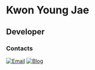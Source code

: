 # Kwon Young Jae
## Developer

### Contacts
[![Email](https://img.shields.io/badge/Email-NESOY-00059f.svg)](mailto:kyoje11@naver.com)
[![Blog](https://img.shields.io/badge/Blog-nesoy.github.io-0229bf.svg)](https://nesoy.github.io/)

